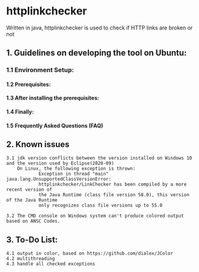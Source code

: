 # httplinkchecker
Written in java, httplinkchecker is used to check if HTTP links are broken or not

##  1. Guidelines on developing the tool on Ubuntu:

###  1.1 Environment Setup:

#### 1.2 Prerequisites:
	
#### 1.3 After installing the prerequisites:

#### 1.4 Finally:

#### 1.5 Frequently Asked Questions (FAQ)

##  2. Known issues
	3.1 jdk version conflicts between the version installed on Windows 10 and the version used by Eclipse(2020-09) 
		On Linux, the following exception is thrown:
				Exception in thread "main" java.lang.UnsupportedClassVersionError: 
				httplinkchecker/LinkChecker has been compiled by a more recent version of
				the Java Runtime (class file version 58.0), this version of the Java Runtime 
				only recognizes class file versions up to 55.0
				
	3.2 The CMD console on Windows system can't produce colored output based on ANSC Codes.
	
##  3. To-Do List:
	4.1 output in color, based on https://github.com/dialex/JColor
	4.2 multithreading
	4.3 handle all checked exceptions
